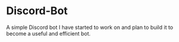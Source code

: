 # Discord-Bot

A simple Discord bot I have started to work on and plan to build it to become a useful and efficient bot.
